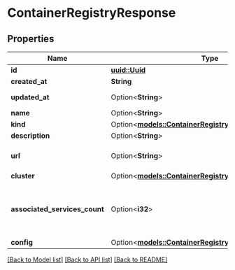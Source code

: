 # ContainerRegistryResponse

## Properties

Name | Type | Description | Notes
------------ | ------------- | ------------- | -------------
**id** | [**uuid::Uuid**](uuid::Uuid.md) |  | [readonly]
**created_at** | **String** |  | [readonly]
**updated_at** | Option<**String**> |  | [optional][readonly]
**name** | Option<**String**> |  | [optional]
**kind** | Option<[**models::ContainerRegistryKindEnum**](ContainerRegistryKindEnum.md)> |  | [optional]
**description** | Option<**String**> |  | [optional]
**url** | Option<**String**> | URL of the container registry | [optional]
**cluster** | Option<[**models::ContainerRegistryResponseAllOfCluster**](ContainerRegistryResponse_allOf_cluster.md)> |  | [optional]
**associated_services_count** | Option<**i32**> | The number of services using this container registry | [optional]
**config** | Option<[**models::ContainerRegistryResponseAllOfConfig**](ContainerRegistryResponse_allOf_config.md)> |  | [optional]

[[Back to Model list]](../README.md#documentation-for-models) [[Back to API list]](../README.md#documentation-for-api-endpoints) [[Back to README]](../README.md)


